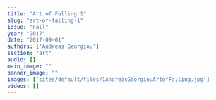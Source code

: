 ```yaml
---
title: "Art of Falling 1"
slug: "art-of-falling-1"
issue: "Fall"
year: "2017"
date: "2017-09-01"
authors: ['Andreas Georgiou']
section: "art"
audio: []
main_image: ""
banner_image: ""
images: ['sites/default/files/1AndreasGeorgiouArtofFalling.jpg']
videos: []
---
```

